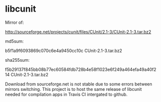 # libcunit

Mirror of:

http://sourceforge.net/projects/cunit/files/CUnit/2.1-3/CUnit-2.1-3.tar.bz2

md5sum:

 b5f1a9f6093869c070c6e4a9450cc10c  CUnit-2.1-3.tar.bz2

sha255sum:

 f5b29137f845bb08b77ec60584fdb728b4e58f1023e6f249a464efa49a40f214  CUnit-2.1-3.tar.bz2

Download from sourceforge.net is not stable due to some errors between mirrors switching. This project is to host the same release of libcunit needed for compilation apps in Travis CI intergated to github.

